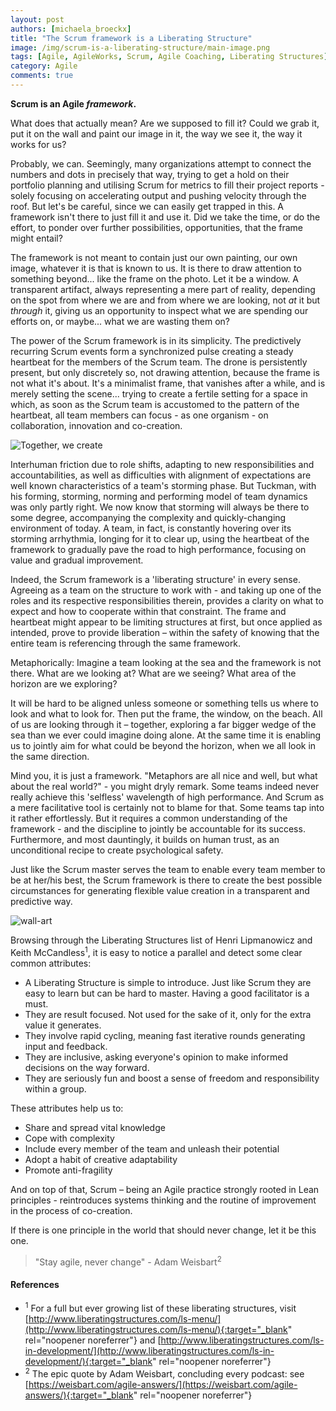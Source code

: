 ```yaml
---
layout: post
authors: [michaela_broeckx]
title: "The Scrum framework is a Liberating Structure"
image: /img/scrum-is-a-liberating-structure/main-image.png
tags: [Agile, AgileWorks, Scrum, Agile Coaching, Liberating Structures]
category: Agile
comments: true
---
```


<strong>Scrum is an Agile <em>framework</em>.</strong>

What does that actually mean?
Are we supposed to fill it? 
Could we grab it, put it on the wall and paint our image in it, the way we see it, the way it works for us?

Probably, we can. 
Seemingly, many organizations attempt to connect the numbers and dots in precisely that way, trying to get a hold on their portfolio planning and utilising Scrum for metrics to fill their project reports - solely focusing on accelerating output and pushing velocity through the roof. 
But let's be careful, since we can easily get trapped in this. 
A framework isn't there to just fill it and use it. 
Did we take the time, or do the effort, to ponder over further possibilities, opportunities, that the frame might entail?

The framework is not meant to contain just our own painting, our own image, whatever it is that is known to us. 
It is there to draw attention to something beyond... like the frame on the photo. 
Let it be a window. 
A transparent artifact, always representing a mere part of reality, depending on the spot from where we are and from where we are looking, not <em>at</em> it but <em>through</em> it, giving us an opportunity to inspect what we are spending our efforts on, or maybe... what we are wasting them on?

The power of the Scrum framework is in its simplicity. 
The predictively recurring Scrum events form a synchronized pulse creating a steady heartbeat for the members of the Scrum team. 
The drone is persistently present, but only discretely so, not drawing attention, because the frame is not what it's about. 
It's a minimalist frame, that vanishes after a while, and is merely setting the scene... trying to create a fertile setting for a space in which, as soon as the Scrum team is accustomed to the pattern of the heartbeat, all team members can focus - as one organism - on collaboration, innovation and co-creation.

<img alt="Together, we create" src="{{ '/img/scrum-is-a-liberating-structure/together-we-create.png' | prepend: site.baseurl }}" class="image fit" style="margin:0px auto; max-width: 750px;">

Interhuman friction due to role shifts, adapting to new responsibilities and accountabilities, as well as difficulties with alignment of expectations are well known characteristics of a team's storming phase. 
But Tuckman, with his forming, storming, norming and performing model of team dynamics was only partly right. 
We now know that storming will always be there to some degree, accompanying the complexity and quickly-changing environment of today. 
A team, in fact, is constantly hovering over its storming arrhythmia, longing for it to clear up, using the heartbeat of the framework to gradually pave the road to high performance, focusing on value and gradual improvement.

Indeed, the Scrum framework is a 'liberating structure' in every sense. 
Agreeing as a team on the structure to work with - and taking up one of the roles and its respective responsibilities therein, provides a clarity on what to expect and how to cooperate within that constraint. 
The frame and heartbeat might appear to be limiting structures at first, but once applied as intended, prove to provide liberation – within the safety of knowing that the entire team is referencing through the same framework.

Metaphorically: Imagine a team looking at the sea and the framework is not there. 
What are we looking at? 
What are we seeing? 
What area of the horizon are we exploring? 

It will be hard to be aligned unless someone or something tells us where to look and what to look for. 
Then put the frame, the window, on the beach. 
All of us are looking through it – together, exploring a far bigger wedge of the sea than we ever could imagine doing alone.
At the same time it is enabling us to jointly aim for what could be beyond the horizon, when we all look in the same direction.

Mind you, it is just a framework. 
"Metaphors are all nice and well, but what about the real world?" - you might dryly remark. 
Some teams indeed never really achieve this 'selfless' wavelength of high performance. 
And Scrum as a mere facilitative tool is certainly not to blame for that. 
Some teams tap into it rather effortlessly. 
But it requires a common understanding of the framework - and the discipline to jointly be accountable for its success. 
Furthermore, and most dauntingly, it builds on human trust, as an unconditional recipe to create psychological safety.

Just like the Scrum master serves the team to enable every team member to be at her/his best, the Scrum framework is there to create the best possible circumstances for generating flexible value creation in a transparent and predictive way.

<img alt="wall-art" src="{{ '/img/scrum-is-a-liberating-structure/wall-art.png' | prepend: site.baseurl }}" class="image fit" style="margin:0px auto; max-width: 750px;">

Browsing through the Liberating Structures list of Henri Lipmanowicz and Keith McCandless<sup>1</sup>, it is easy to notice a parallel and detect some clear common attributes:

* A Liberating Structure is simple to introduce. Just like Scrum they are easy to learn but can be hard to master. Having a good facilitator is a must.
* They are result focused. Not used for the sake of it, only for the extra value it generates.
* They involve rapid cycling, meaning fast iterative rounds generating input and feedback.
* They are inclusive, asking everyone's opinion to make informed decisions on the way forward.
* They are seriously fun and boost a sense of freedom and responsibility within a group.

These attributes help us to:

* Share and spread vital knowledge
* Cope with complexity
* Include every member of the team and unleash their potential
* Adopt a habit of creative adaptability
* Promote anti-fragility

And on top of that, Scrum – being an Agile practice strongly rooted in Lean principles - reintroduces systems thinking and the routine of improvement in the process of co-creation.

If there is one principle in the world that should never change, let it be this one.

> "Stay agile, never change" - Adam Weisbart<sup>2</sup>


#### References
* <sup>1</sup> For a full but ever growing list of these liberating structures, visit [http://www.liberatingstructures.com/ls-menu/](http://www.liberatingstructures.com/ls-menu/){:target="_blank" rel="noopener noreferrer"} and [http://www.liberatingstructures.com/ls-in-development/](http://www.liberatingstructures.com/ls-in-development/){:target="_blank" rel="noopener noreferrer"}
* <sup>2</sup> The epic quote by Adam Weisbart, concluding every podcast: see [https://weisbart.com/agile-answers/](https://weisbart.com/agile-answers/){:target="_blank" rel="noopener noreferrer"}
